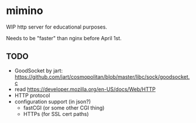 # mimino

WIP http server for educational purposes.

Needs to be "faster" than nginx before April 1st.

## TODO
- GoodSocket by jart: https://github.com/jart/cosmopolitan/blob/master/libc/sock/goodsocket.c
- read https://developer.mozilla.org/en-US/docs/Web/HTTP
- HTTP protocol
- configuration support (in json?)
  - fastCGI (or some other CGI thing)
  - HTTPs (for SSL cert paths)
  
